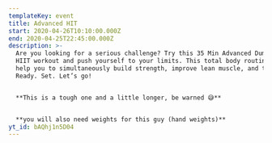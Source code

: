 ```yaml
---
templateKey: event
title: Advanced HIT
start: 2020-04-26T10:10:00.000Z
end: 2020-04-25T22:45:00.000Z
description: >-
  Are you looking for a serious challenge? Try this 35 Min Advanced Dumbbell
  HIIT workout and push yourself to your limits. This total body routine will
  help you to simultaneously build strength, improve lean muscle, and torch fat.
  Ready. Set. Let’s go!


  **This is a tough one and a little longer, be warned 😅**


  **you will also need weights for this guy (hand weights)**
yt_id: bAQhj1n5D04
---
```

